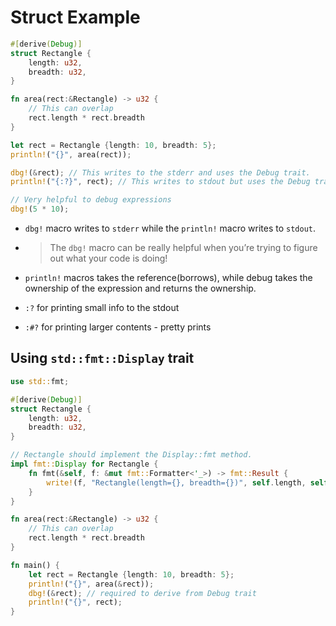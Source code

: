 # Struct Example

```rust
#[derive(Debug)]
struct Rectangle {
    length: u32,
    breadth: u32,
}

fn area(rect:&Rectangle) -> u32 {
    // This can overlap
    rect.length * rect.breadth
}

let rect = Rectangle {length: 10, breadth: 5};
println!("{}", area(rect));

dbg!(&rect); // This writes to the stderr and uses the Debug trait.
println!("{:?}", rect); // This writes to stdout but uses the Debug trait

// Very helpful to debug expressions
dbg!(5 * 10);
```

- `dbg!` macro writes to `stderr` while the `println!` macro writes to `stdout`.
- > The `dbg!` macro can be really helpful when you’re trying to figure out what your code is doing!

- `println!` macros takes the reference(borrows), while debug takes the ownership of the expression and returns the ownership.

- `:?` for printing small info to the stdout
- `:#?` for printing larger contents - pretty prints

## Using `std::fmt::Display` trait

```rust
use std::fmt;

#[derive(Debug)]
struct Rectangle {
    length: u32,
    breadth: u32,
}

// Rectangle should implement the Display::fmt method.
impl fmt::Display for Rectangle {
    fn fmt(&self, f: &mut fmt::Formatter<'_>) -> fmt::Result {
        write!(f, "Rectangle(length={}, breadth={})", self.length, self.breadth)
    }
}

fn area(rect:&Rectangle) -> u32 {
    // This can overlap
    rect.length * rect.breadth
}

fn main() {
    let rect = Rectangle {length: 10, breadth: 5};
    println!("{}", area(&rect));
    dbg!(&rect); // required to derive from Debug trait
    println!("{}", rect);
}
```
